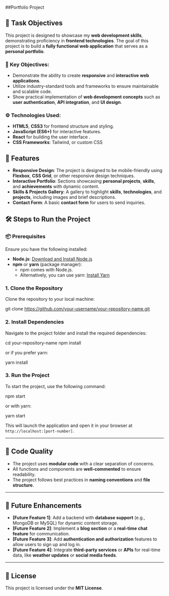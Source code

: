  ##Portfolio Project

## 🚀 Task Objectives

This project is designed to showcase my **web development skills**, demonstrating proficiency in **frontend technologies**. The goal of this project is to build a **fully functional web application** that serves as a **personal portfolio**.

### 🎯 Key Objectives:
- Demonstrate the ability to create **responsive** and **interactive web applications**.
- Utilize industry-standard tools and frameworks to ensure maintainable and scalable code.
- Show practical implementation of **web development concepts** such as **user authentication**, **API integration**, and **UI design**.

### ⚙️ Technologies Used:
- **HTML5**, **CSS3** for frontend structure and styling.
- **JavaScript (ES6+)** for interactive features.
- **React** for building the user interface .
- **CSS Frameworks**: Tailwind, or custom CSS 

## 🌟 Features

- **Responsive Design**: The project is designed to be mobile-friendly using **Flexbox**, **CSS Grid**, or other responsive design techniques.
- **Interactive Portfolio**: Sections showcasing **personal projects**, **skills**, and **achievements** with dynamic content.
- **Skills & Projects Gallery**: A gallery to highlight **skills**, **technologies**, and **projects**, including images and brief descriptions.
- **Contact Form**: A basic **contact form** for users to send inquiries.


## 🛠️ Steps to Run the Project

### 📦 Prerequisites
Ensure you have the following installed:
- **Node.js**: [Download and Install Node.js](https://nodejs.org/)
- **npm** or **yarn** (package manager):
  - npm comes with Node.js.
  - Alternatively, you can use yarn: [Install Yarn](https://yarnpkg.com/)

### 1. Clone the Repository
Clone the repository to your local machine:

git clone https://github.com/your-username/your-repository-name.git


### 2. Install Dependencies
Navigate to the project folder and install the required dependencies:

cd your-repository-name
npm install

or if you prefer yarn:

yarn install


### 3. Run the Project
To start the project, use the following command:

npm start

or with yarn:

yarn start

This will launch the application and open it in your browser at `http://localhost:[port-number]`.

---

## 📝 Code Quality

- The project uses **modular code** with a clear separation of concerns.
- All functions and components are **well-commented** to ensure readability.
- The project follows best practices in **naming conventions** and **file structure**.

---

## 🚀 Future Enhancements

- **[Future Feature 1]**: Add a backend with **database support** (e.g., MongoDB or MySQL) for dynamic content storage.
- **[Future Feature 2]**: Implement a **blog section** or a **real-time chat feature** for communication.
- **[Future Feature 3]**: Add **authentication and authorization** features to allow users to sign up and log in.
- **[Future Feature 4]**: Integrate **third-party services** or **APIs** for real-time data, like **weather updates** or **social media feeds**.

---

## 📜 License

This project is licensed under the **MIT License**. 
